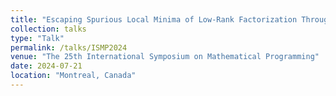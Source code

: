 ```yaml
---
title: "Escaping Spurious Local Minima of Low-Rank Factorization Through Convex Lifting"
collection: talks
type: "Talk"
permalink: /talks/ISMP2024
venue: "The 25th International Symposium on Mathematical Programming"
date: 2024-07-21
location: "Montreal, Canada"
---
```



